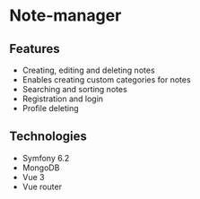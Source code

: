 # Note-manager

## Features
- Creating, editing and deleting notes
- Enables creating custom categories for notes
- Searching and sorting notes
- Registration and login
- Profile deleting

## Technologies
- Symfony 6.2
- MongoDB
- Vue 3
- Vue router